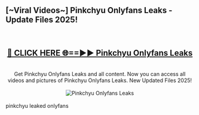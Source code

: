<h2>[~Viral Videos~] Pinkchyu Onlyfans Leaks - Update Files 2025!</h2>
<br>
<div align="center">
<h2><a href="https://betterlinks.top/A2PfLJ" rel="nofollow">🔴 CLICK HERE 🌐==►► Pinkchyu Onlyfans Leaks</a></h2>
<br>
Get Pinkchyu Onlyfans Leaks and all content. Now you can access all videos and pictures of Pinkchyu Onlyfans Leaks. New Updated Files 2025!
<br>
<br>
<a href="https://betterlinks.top/A2PfLJ" rel="nofollow" data-target="animated-image.originalLink"><img src="https://i.ibb.co.com/WyWwxjT/player-gif2.gif" alt="Pinkchyu Onlyfans Leaks" style="max-width: 100%; display: inline-block;" data-target="animated-image.originalImage"></a>
</div>
<br>
pinkchyu leaked onlyfans